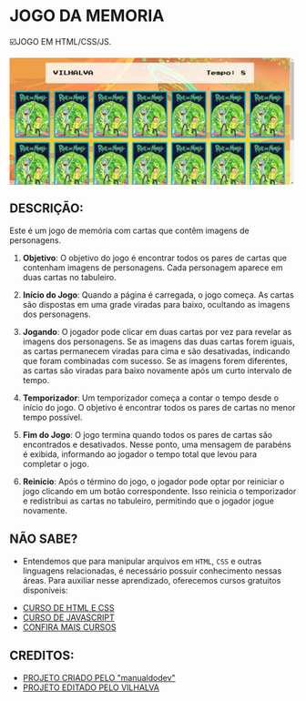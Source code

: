 # JOGO DA MEMORIA
☑️JOGO EM HTML/CSS/JS.

<img src="FOTO.png" align="center" width="500"> <br> 

## DESCRIÇÃO:
Este é um jogo de memória com cartas que contêm imagens de personagens. 

1. **Objetivo**: O objetivo do jogo é encontrar todos os pares de cartas que contenham imagens de personagens. Cada personagem aparece em duas cartas no tabuleiro.

2. **Início do Jogo**: Quando a página é carregada, o jogo começa. As cartas são dispostas em uma grade viradas para baixo, ocultando as imagens dos personagens.

3. **Jogando**: O jogador pode clicar em duas cartas por vez para revelar as imagens dos personagens. Se as imagens das duas cartas forem iguais, as cartas permanecem viradas para cima e são desativadas, indicando que foram combinadas com sucesso. Se as imagens forem diferentes, as cartas são viradas para baixo novamente após um curto intervalo de tempo.

4. **Temporizador**: Um temporizador começa a contar o tempo desde o início do jogo. O objetivo é encontrar todos os pares de cartas no menor tempo possível.

5. **Fim do Jogo**: O jogo termina quando todos os pares de cartas são encontrados e desativados. Nesse ponto, uma mensagem de parabéns é exibida, informando ao jogador o tempo total que levou para completar o jogo.

6. **Reinício**: Após o término do jogo, o jogador pode optar por reiniciar o jogo clicando em um botão correspondente. Isso reinicia o temporizador e redistribui as cartas no tabuleiro, permitindo que o jogador jogue novamente.

## NÃO SABE?
- Entendemos que para manipular arquivos em `HTML`, `CSS` e outras linguagens relacionadas, é necessário possuir conhecimento nessas áreas. Para auxiliar nesse aprendizado, oferecemos cursos gratuitos disponíveis:
* [CURSO DE HTML E CSS](https://github.com/VILHALVA/CURSO-DE-HTML-E-CSS)
* [CURSO DE JAVASCRIPT](https://github.com/VILHALVA/CURSO-DE-JAVASCRIPT)
* [CONFIRA MAIS CURSOS](https://github.com/VILHALVA?tab=repositories&q=+topic:CURSO)

## CREDITOS:
- [PROJETO CRIADO PELO "manualdodev"](https://github.com/manualdodev/memory-game)
- [PROJETO EDITADO PELO VILHALVA](https://github.com/VILHALVA)
